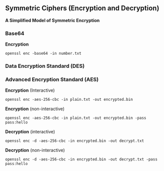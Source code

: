## Symmetric Ciphers (Encryption and Decryption)

**A Simplified Model of Symmetric Encryption**                                    

### Base64

**Encryption**

``openssl enc -base64 -in number.txt``

### Data Encryption Standard (DES)



### Advanced Encryption Standard (AES)

**Encryption** (Interactive)

``openssl enc -aes-256-cbc -in plain.txt -out encrypted.bin``

**Encryption** (non-interactive)

``openssl enc -aes-256-cbc -in plain.txt -out encrypted.bin -pass pass:hello``

**Decryption** (interactive)

``openssl enc -d -aes-256-cbc -in encrypted.bin -out decrypt.txt``

**Decryption** (non-interactive)

``openssl enc -d -aes-256-cbc -in encrypted.bin -out decrypt.txt -pass pass:hello``

